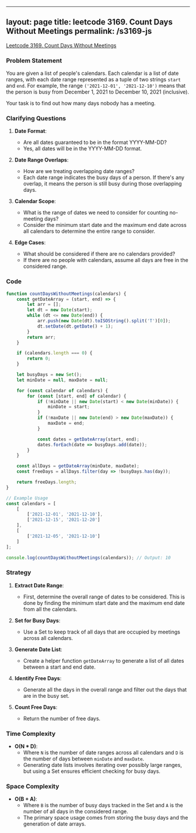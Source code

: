 
---
layout: page
title: leetcode 3169. Count Days Without Meetings
permalink: /s3169-js
---
[Leetcode 3169. Count Days Without Meetings](https://algoadvance.github.io/algoadvance/l3169)
### Problem Statement

You are given a list of people's calendars. Each calendar is a list of date ranges, with each date range represented as a tuple of two strings `start` and `end`. For example, the range `('2021-12-01', '2021-12-10')` means that the person is busy from December 1, 2021 to December 10, 2021 (inclusive).

Your task is to find out how many days nobody has a meeting.

### Clarifying Questions

1. **Date Format**: 
   - Are all dates guaranteed to be in the format YYYY-MM-DD?
   - Yes, all dates will be in the YYYY-MM-DD format.

2. **Date Range Overlaps**: 
   - How are we treating overlapping date ranges?
   - Each date range indicates the busy days of a person. If there's any overlap, it means the person is still busy during those overlapping days.

3. **Calendar Scope**:
   - What is the range of dates we need to consider for counting no-meeting days?
   - Consider the minimum start date and the maximum end date across all calendars to determine the entire range to consider.

4. **Edge Cases**: 
   - What should be considered if there are no calendars provided?
   - If there are no people with calendars, assume all days are free in the considered range.

### Code

```javascript
function countDaysWithoutMeetings(calendars) {
    const getDateArray = (start, end) => {
        let arr = [];
        let dt = new Date(start);
        while (dt <= new Date(end)) {
            arr.push(new Date(dt).toISOString().split('T')[0]);
            dt.setDate(dt.getDate() + 1);
        }
        return arr;
    }

    if (calendars.length === 0) {
        return 0;
    }

    let busyDays = new Set();
    let minDate = null, maxDate = null;

    for (const calendar of calendars) {
        for (const [start, end] of calendar) {
            if (!minDate || new Date(start) < new Date(minDate)) {
                minDate = start;
            }
            if (!maxDate || new Date(end) > new Date(maxDate)) {
                maxDate = end;
            }

            const dates = getDateArray(start, end);
            dates.forEach(date => busyDays.add(date));
        }
    }

    const allDays = getDateArray(minDate, maxDate);
    const freeDays = allDays.filter(day => !busyDays.has(day));

    return freeDays.length;
}

// Example Usage
const calendars = [
    [
        ['2021-12-01', '2021-12-10'],
        ['2021-12-15', '2021-12-20']
    ],
    [
        ['2021-12-05', '2021-12-10']
    ]
];

console.log(countDaysWithoutMeetings(calendars)); // Output: 10
```

### Strategy

1. **Extract Date Range**: 
   - First, determine the overall range of dates to be considered. This is done by finding the minimum start date and the maximum end date from all the calendars.

2. **Set for Busy Days**: 
   - Use a Set to keep track of all days that are occupied by meetings across all calendars.

3. **Generate Date List**:
   - Create a helper function `getDateArray` to generate a list of all dates between a start and end date.

4. **Identify Free Days**:
   - Generate all the days in the overall range and filter out the days that are in the busy set.

5. **Count Free Days**:
   - Return the number of free days.

### Time Complexity

- **O(N * D)**: 
  - Where `N` is the number of date ranges across all calendars and `D` is the number of days between `minDate` and `maxDate`. 
  - Generating date lists involves iterating over possibly large ranges, but using a Set ensures efficient checking for busy days.

### Space Complexity

- **O(B + A)**: 
  - Where `B` is the number of busy days tracked in the Set and `A` is the number of all days in the considered range.
  - The primary space usage comes from storing the busy days and the generation of date arrays.